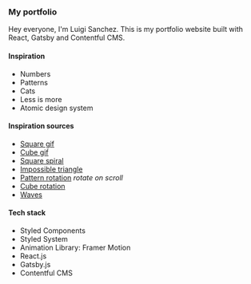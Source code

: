 ### My portfolio

Hey everyone, I'm Luigi Sanchez. This is my portfolio website built with React, Gatsby and Contentful CMS.

#### Inspiration

- Numbers
- Patterns
- Cats
- Less is more
- Atomic design system

#### Inspiration sources

- [Square gif](https://www.pinterest.es/pin/403424079119628492/)
- [Cube gif](https://www.pinterest.es/pin/421860690098676535/)
- [Square spiral](https://www.pinterest.es/pin/299489443949254243/)
- [Impossible triangle](https://www.pinterest.es/pin/219409813081129343/)
- [Pattern rotation](https://www.pinterest.es/pin/416512665510732757/) _rotate on scroll_
- [Cube rotation](https://www.pinterest.es/pin/142215300716710341/)
- [Waves](https://www.pinterest.es/pin/711779916093646577/)

#### Tech stack

- Styled Components
- Styled System
- Animation Library: Framer Motion
- React.js
- Gatsby.js
- Contentful CMS
